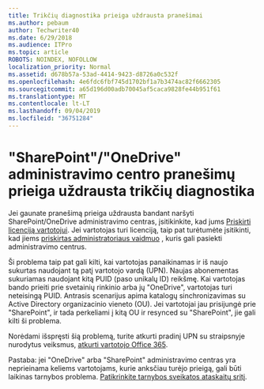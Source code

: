 ```yaml
---
title: Trikčių diagnostika prieiga uždrausta pranešimai
ms.author: pebaum
author: Techwriter40
ms.date: 6/29/2018
ms.audience: ITPro
ms.topic: article
ROBOTS: NOINDEX, NOFOLLOW
localization_priority: Normal
ms.assetid: d678b57a-53ad-4414-9423-d8726a0c532f
ms.openlocfilehash: 4e6fdc6fbf745d1702bf1a7b3474ac82f6662305
ms.sourcegitcommit: a65d196d00adb70045af5caca9828fe44b951f61
ms.translationtype: MT
ms.contentlocale: lt-LT
ms.lasthandoff: 09/04/2019
ms.locfileid: "36751284"
---
```

# <a name="troubleshoot-access-denied-messages-in-sharepointonedrive-admin-center"></a>"SharePoint"/"OneDrive" administravimo centro pranešimų prieiga uždrausta trikčių diagnostika

Jei gaunate pranešimą prieiga uždrausta bandant naršyti SharePoint/OneDrive administravimo centras, įsitikinkite, kad jums [Priskirti licenciją vartotojui](https://docs.microsoft.com/office365/admin/subscriptions-and-billing/assign-licenses-to-users?view=o365-worldwide&amp;tabs=One). Jei vartotojas turi licenciją, taip pat turėtumėte įsitikinti, kad jiems [priskirtas administratoriaus vaidmuo](https://docs.microsoft.com/office365/admin/add-users/about-admin-roles?view=o365-worldwide) , kuris gali pasiekti administravimo centrus.

Ši problema taip pat gali kilti, kai vartotojas panaikinamas ir iš naujo sukurtas naudojant tą patį vartotojo vardą (UPN). Naujas abonementas sukuriamas naudojant kitą PUID (paso unikalų ID) reikšmę. Kai vartotojas bando prieiti prie svetainių rinkinio arba jų "OneDrive", vartotojas turi neteisingą PUID. Antrasis scenarijus apima katalogų sinchronizavimas su Active Directory organizacinio vieneto (OU). Jei vartotojai jau prisijungė prie "SharePoint", ir tada perkeliami į kitą OU ir resynced su "SharePoint", jie gali kilti ši problema.

Norėdami išspręsti šią problemą, turite atkurti pradinį UPN su straipsnyje nurodytus veiksmus, [atkurti vartotojo Office 365](https://docs.microsoft.com/office365/admin/add-users/restore-user?view=o365-worldwide).

Pastaba: jei "OneDrive" arba "SharePoint" administravimo centras yra neprieinama keliems vartotojams, kurie anksčiau turėjo prieigą, gali būti laikinas tarnybos problema.  [Patikrinkite tarnybos sveikatos ataskaitų sritį](https://portal.office.com/adminportal/home#/servicehealth).


